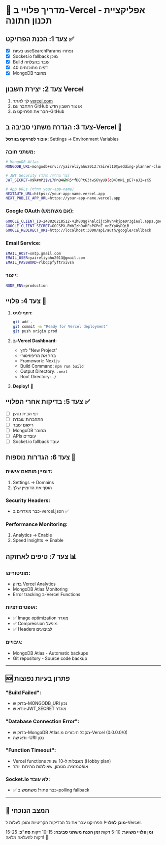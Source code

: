 # 🚀 מדריך פלויי ב-Vercel - אפליקציית תכנון חתונה

## צעד 1: הכנת הפרויקט ✅
- [x] בעיות useSearchParams נפתרו
- [x] Socket.io fallback מוכן
- [x] Build עובר בהצלחה
- [x] 40 דפים מתוכנתים
- [x] MongoDB מחובר

## צעד 2: יצירת חשבון Vercel

1. לך לאתר [vercel.com](https://vercel.com)
2. התחבר עם GitHub או צור חשבון חדש
3. חבר את הפרויקט מ-GitHub

## צעד 3: הגדרת משתני סביבה ב-Vercel 🔧

**עיבור לפרויקט בוורסל:** Settings → Environment Variables

### משתני חובה:
```bash
# MongoDB Atlas
MONGODB_URI=mongodb+srv://yaireliyahu2013:Yairel10@wedding-planner-cluster.y6qvx.mongodb.net/?retryWrites=true&w=majority&appName=WeddingApp

# JWT Security (צור מחרוזת חזקה)
JWT_SECRET=X9k#mP2$vL7@nQ4&hR5*fD8^tG3!wS6%yU9(cB4)mN1_pE7+aJ2=zK5

# App URLs (תחליף your-app-name)
NEXTAUTH_URL=https://your-app-name.vercel.app
NEXT_PUBLIC_APP_URL=https://your-app-name.vercel.app
```

### Google OAuth (אם משתמש):
```bash
GOOGLE_CLIENT_ID=248820218512-41h80qg7nalcijc5hvh4kjpa0r3gieul.apps.googleusercontent.com
GOOGLE_CLIENT_SECRET=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
GOOGLE_REDIRECT_URI=http://localhost:3000/api/auth/google/callback
```

### Email Service:
```bash
EMAIL_HOST=smtp.gmail.com
EMAIL_USER=yaireliyahu2013@gmail.com
EMAIL_PASSWORD=rlbqcpfyftrxivsn
```

### ייצור:
```bash
NODE_ENV=production
```

## צעד 4: פלויי 🎯

1. **דחף לגיט:**
   ```bash
   git add .
   git commit -m "Ready for Vercel deployment"
   git push origin prod
   ```

2. **ב-Vercel Dashboard:**
   - לחץ "New Project"
   - בחר את הריפוזיטורי
   - Framework: Next.js
   - Build Command: `npm run build`
   - Output Directory: `.next`
   - Root Directory: `./`

3. **Deploy!** 🚀

## צעד 5: בדיקות אחרי הפלויי ✅

- [ ] דף הבית נטען
- [ ] התחברות עובדת
- [ ] רישום עובד
- [ ] MongoDB מחובר
- [ ] APIs עובדים
- [ ] Socket.io fallback עובד

## צעד 6: הגדרות נוספות 🔧

### דומיין מותאם אישית:
1. Settings → Domains
2. הוסף את הדומיין שלך

### Security Headers:
- כבר מוגדרים ב-vercel.json ✅

### Performance Monitoring:
1. Analytics → Enable
2. Speed Insights → Enable

## צעד 7: טיפים לאחזקה 📊

### מוניטורינג:
- בדוק Vercel Analytics
- MongoDB Atlas Monitoring
- Error tracking ב-Vercel Functions

### אופטימיזציות:
- ✅ Image optimization מוגדר
- ✅ Compression מופעל
- ✅ Headers לביצועים

### גיבויים:
- MongoDB Atlas - Automatic backups
- Git repository - Source code backup

---

## 🆘 פתרון בעיות נפוצות

### "Build Failed":
- בדוק ש-MONGODB_URI נכון
- וודא ש-JWT_SECRET מוגדר

### "Database Connection Error":
- בדוק ש-MongoDB Atlas מקבל חיבורים מ-Vercel (0.0.0.0/0)
- וודא שה-URI נכון

### "Function Timeout":
- Vercel functions מוגבלות ל-10 שניות (Hobby plan)
- אופטמזציה: מטמון, שאילתות מהירות יותר

### Socket.io לא עובד:
- ✅ כבר פתור! משתמש ב-polling fallback

---

## 🎯 המצב הנוכחי

**מוכן לפלויי!** הפרויקט עבר את כל הבדיקות הקריטיות ומוכן לעלות ל-Vercel.

**זמן פלויי משוער:** 5-10 דקות
**זמן הכנת משתני סביבה:** 10-15 דקות
**סה"כ:** 15-25 דקות להעלאה מלאה! 🚀 